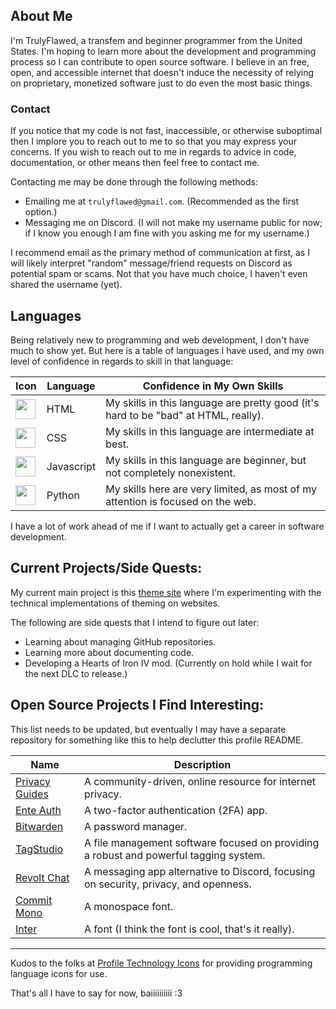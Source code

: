## About Me

I'm TrulyFlawed, a transfem and beginner programmer from the United States. I'm hoping to learn more about the development and programming process so I can contribute to open source software. I believe in an free, open, and accessible internet that doesn't induce the necessity of relying on proprietary, monetized software just to do even the most basic things.

### Contact

If you notice that my code is not fast, inaccessible, or otherwise suboptimal then I implore you to reach out to me to so that you may express your concerns. If you wish to reach out to me in regards to advice in code, documentation, or other means then feel free to contact me.

Contacting me may be done through the following methods:

- Emailing me at `trulyflawed@gmail.com`. (Recommended as the first option.)
- Messaging me on Discord. (I will not make my username public for now; if I know you enough I am fine with you asking me for my username.)

I recommend email as the primary method of communication at first, as I will likely interpret "random" message/friend requests on Discord as potential spam or scams. Not that you have much choice, I haven't even shared the username (yet).

## Languages

Being relatively new to programming and web development, I don't have much to show yet. But here is a table of languages I have used, and my own level of confidence in regards to skill in that language:

| Icon | Language | Confidence in My Own Skills |
| ---- | -------- | --------------------------- |
| <img height="32" src="https://user-images.githubusercontent.com/25181517/192158954-f88b5814-d510-4564-b285-dff7d6400dad.png"> | HTML | My skills in this language are pretty good (it's hard to be "bad" at HTML, really). |
| <img height="32" src="https://user-images.githubusercontent.com/25181517/183898674-75a4a1b1-f960-4ea9-abcb-637170a00a75.png"> | CSS | My skills in this language are intermediate at best. |
| <img height="32" src="https://user-images.githubusercontent.com/25181517/117447155-6a868a00-af3d-11eb-9cfe-245df15c9f3f.png"> | Javascript | My skills in this language are beginner, but not completely nonexistent. |
| <img height="32" src="https://user-images.githubusercontent.com/25181517/183423507-c056a6f9-1ba8-4312-a350-19bcbc5a8697.png"> | Python | My skills here are very limited, as most of my attention is focused on the web. |

I have a lot of work ahead of me if I want to actually get a career in software development.

## Current Projects/Side Quests:

My current main project is this [theme site](https://trulyflawed.github.io/Theme-Switcher/) where I'm experimenting with the technical implementations of theming on websites.

The following are side quests that I intend to figure out later:

- Learning about managing GitHub repositories.
- Learning more about documenting code.
- Developing a Hearts of Iron IV mod. (Currently on hold while I wait for the next DLC to release.)

## Open Source Projects I Find Interesting:

This list needs to be updated, but eventually I may have a separate repository for something like this to help declutter this profile README.

| Name | Description |
| ---- | ----------- |
| [Privacy Guides](https://www.privacyguides.org/en/) | A community-driven, online resource for internet privacy. |
| [Ente Auth](https://github.com/ente-io/ente) | A two-factor authentication (2FA) app. |
| [Bitwarden](https://github.com/bitwarden) | A password manager. |
| [TagStudio](https://github.com/TagStudioDev/TagStudio) | A file management software focused on providing a robust and powerful tagging system. |
| [Revolt Chat](https://github.com/revoltchat) | A messaging app alternative to Discord, focusing on security, privacy, and openness. |
| [Commit Mono](https://github.com/eigilnikolajsen/commit-mono) | A monospace font. |
| [Inter](https://github.com/rsms/inter) | A font (I think the font is cool, that's it really). |

---

Kudos to the folks at [Profile Technology Icons](https://github.com/marwin1991/profile-technology-icons) for providing programming language icons for use.

That's all I have to say for now, baiiiiiiiiii :3
